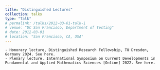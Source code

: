 ```yaml
---
title: "Distinguished Lectures"
collection: talks
type: "Talk"
# permalink: /talks/2012-03-01-talk-1
# venue: "UC San Francisco, Department of Testing"
# date: 2012-03-01
# location: "San Francisco, CA, USA"
---
```


	- Honorary lecture, Distinguished Research Fellowship, TU Dresden, Germany 2024. See here. 
	- Plenary lecture, International Symposium on Current Developments in Fundamental and Applied Mathematics Sciences [Online] 2022. See here.